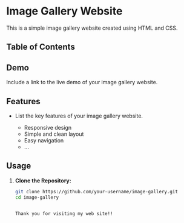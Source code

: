 # Image Gallery Website

This is a simple image gallery website created using HTML and CSS.

## Table of Contents



## Demo

Include a link to the live demo of your image gallery website.



## Features

- List the key features of your image gallery website.

  - Responsive design
  - Simple and clean layout
  - Easy navigation
  - ...

## Usage

1. **Clone the Repository:**

   ```bash
   git clone https://github.com/your-username/image-gallery.git
   cd image-gallery


   Thank you for visiting my web site!!
